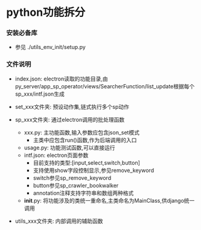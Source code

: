 # python功能拆分

### 安装必备库
- 参见 ./utils_env_init/setup.py

### 文件说明
- index.json: electron读取的功能目录,由py_server/app_sp_operator/views/SearcherFunction/list_update根据每个sp_xxx/intf.json生成

- set_xxx文件夹: 预设动作集,链式执行多个sp动作

- sp_xxx文件夹: 通过electron调用的批处理函数
    - xxx.py: 主功能函数,输入参数应包含json_set模式
        - 主类中应包含run()函数,作为后端调用的入口
    - usage.py: 功能测试函数,可以直接运行
    - intf.json: electron页面参数
        - 目前支持的类型:[input,select,switch,button]
        - 支持使用show字段控制显示,参见remove_keyword
        - switch参见sp_remove_keyword
        - button参见sp_crawler_bookwalker
        - annotation注释支持字符串和数组两种格式
    - __init__.py: 将功能涉及的类统一重命名,主类命名为MainClass,供django统一调用
    
- utils_xxx文件夹: 内部调用的辅助函数
